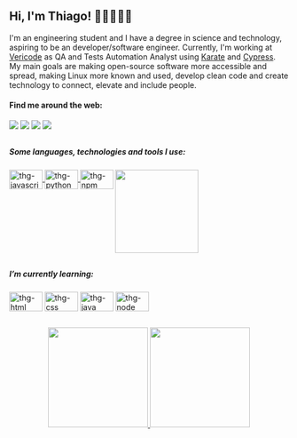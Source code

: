 ## Hi, I'm Thiago! 👋🏽👨🏾‍💻

  
I'm an engineering student and I have a degree in science and technology, aspiring to be an developer/software engineer. 
Currently, I'm working at [Vericode](https://vericode.com.br) as QA and Tests Automation Analyst using [Karate](https://github.com/karatelabs/karate) and [Cypress](https://cypress.io).  
My main goals are making open-source software more accessible and spread, making Linux more known and used, develop clean code and create technology to connect, elevate and include people.  

#### Find me around the web:

<div>
  <a href="https://www.linkedin.com/in/souzathg/"><img src="https://img.shields.io/badge/LinkedIn-0077B5?style=for-the-badge&logo=linkedin&logoColor=white" /></a>
  <a href="mailto:thgsouza@outlook.com"><img src="https://img.shields.io/badge/Microsoft_Outlook-0078D4?style=for-the-badge&logo=microsoft-outlook&logoColor=white" /></a>
  <a href="https://discord.gg/tJn9FUWySf" target="_blank"><img src="https://img.shields.io/badge/Discord-7289DA?style=for-the-badge&logo=discord&logoColor=white" /></a>
  <a href="https://steamcommunity.com/id/souzathg"><img src="https://img.shields.io/badge/Steam-000000?style=for-the-badge&logo=steam&logoColor=white"/></a>
</div>
  
##
  
##### Some languages, technologies and tools I use:

<div style="display: inline-block">
  <a href="https://github.com/souzathg">
   
  <img align="center" alt="thg-javascript" height="35" width="60" src="https://cdn.jsdelivr.net/gh/devicons/devicon/icons/javascript/javascript-original.svg" />
  <img align="center" alt="thg-python" height="35" width="60" src="https://cdn.jsdelivr.net/gh/devicons/devicon/icons/python/python-original.svg" />
  <img align="center" alt="thg-npm" height="35" width="60" src="https://cdn.jsdelivr.net/gh/devicons/devicon/icons/npm/npm-original-wordmark.svg" />
  <img align="right" height=150px src="https://upload.wikimedia.org/wikipedia/commons/thumb/3/3e/Manjaro-logo.svg/1200px-Manjaro-logo.svg.png" />
  </a>
</div>

##

##### I’m currently learning:
<a href="https://github.com/souzathg">
<div align="left" style="display: inline-block">
  <img align="center" alt="thg-html" height="35" width="60" src="https://cdn.jsdelivr.net/gh/devicons/devicon/icons/html5/html5-plain-wordmark.svg" />
  <img align="center" alt="thg-css" height="35" width="60" src="https://cdn.jsdelivr.net/gh/devicons/devicon/icons/css3/css3-plain-wordmark.svg" />
  <img align="center" alt="thg-java" height="35" width="60" src="https://cdn.jsdelivr.net/gh/devicons/devicon/icons/java/java-original.svg" />
  <img align="center" alt="thg-node" height="35" width="60" src="https://cdn.jsdelivr.net/gh/devicons/devicon/icons/nodejs/nodejs-original.svg" />
</div>

##

<div align="center">
  <a href="https://github.com/souzathg">
  <img height="180em" src="https://github-readme-stats.vercel.app/api?username=souzathg&show_icons=true&theme=tokyonight&include_all_commits=true&count_private=true"/>
  <img height="180em" src="https://github-readme-stats.vercel.app/api/top-langs/?username=souzathg&layout=compact&langs_count=7&theme=tokyonight"/></a>
</div>
  
##
